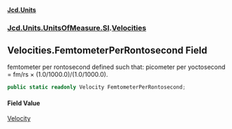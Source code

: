 #### [Jcd.Units](index.md 'index')
### [Jcd.Units.UnitsOfMeasure.SI](Jcd.Units.UnitsOfMeasure.SI.md 'Jcd.Units.UnitsOfMeasure.SI').[Velocities](Velocities.md 'Jcd.Units.UnitsOfMeasure.SI.Velocities')

## Velocities.FemtometerPerRontosecond Field

femtometer per rontosecond defined such that: picometer per yoctosecond = fm/rs × (1.0/1000.0)/(1.0/1000.0).

```csharp
public static readonly Velocity FemtometerPerRontosecond;
```

#### Field Value
[Velocity](Velocity.md 'Jcd.Units.UnitTypes.Velocity')